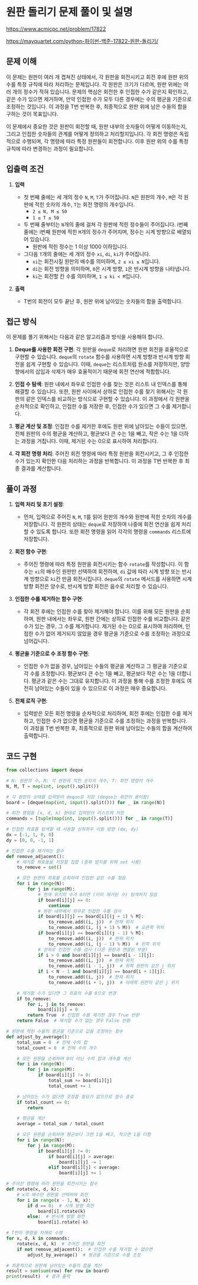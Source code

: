 # 원판 돌리기 문제 풀이 및 설명

<https://www.acmicpc.net/problem/17822>

<https://mayquartet.com/python-파이썬-백준-17822-원판-돌리기/>

## 문제 이해

이 문제는 원판이 여러 개 겹쳐진 상태에서, 각 원판을 회전시키고 회전 후에 원판 위의 수를 특정 규칙에 따라 처리하는 문제입니다. 각 원판은 크기가 다르며, 원판 위에는 여러 개의 정수가 적혀 있습니다. 문제의 핵심은 회전한 후 인접한 수가 같은지 확인하고, 같은 수가 있으면 제거하며, 만약 인접한 수가 모두 다른 경우에는 수의 평균을 기준으로 조정하는 것입니다. 이 과정을 T번 반복한 후, 최종적으로 원판 위에 남은 수들의 합을 구하는 것이 목표입니다.

이 문제에서 중요한 것은 원판이 회전할 때, 원판 내부의 숫자들이 어떻게 이동하는지, 그리고 인접한 숫자들의 관계를 어떻게 정의하고 처리할지입니다. 각 회전 명령은 독립적으로 수행되며, 각 명령에 따라 특정 원판들이 회전합니다. 이후 원판 위의 수를 특정 규칙에 따라 변경하는 과정이 필요합니다.

## 입출력 조건

1. **입력**

   - 첫 번째 줄에는 세 개의 정수 `N`, `M`, `T`가 주어집니다. `N`은 원판의 개수, `M`은 각 원판에 적힌 숫자의 개수, `T`는 회전 명령의 개수입니다.
     - `2 ≤ N, M ≤ 50`
     - `1 ≤ T ≤ 50`
   - 두 번째 줄부터는 `N`개의 줄에 걸쳐 각 원판에 적힌 정수들이 주어집니다. i번째 줄에는 i번째 원판에 적힌 `M`개의 정수가 주어지며, 정수는 시계 방향으로 배열되어 있습니다.
     - 원판에 적힌 정수는 1 이상 1000 이하입니다.
   - 그다음 `T`개의 줄에는 세 개의 정수 `xi`, `di`, `ki`가 주어집니다.
     - `xi`는 회전시킬 원판의 배수를 의미하며, `2 ≤ xi ≤ N`입니다.
     - `di`는 회전 방향을 의미하며, `0`은 시계 방향, `1`은 반시계 방향을 나타냅니다.
     - `ki`는 회전할 칸 수를 의미하며, `1 ≤ ki < M`입니다.

2. **출력**
   - T번의 회전이 모두 끝난 후, 원판 위에 남아있는 숫자들의 합을 출력합니다.

## 접근 방식

이 문제를 풀기 위해서는 다음과 같은 알고리즘과 방식을 사용해야 합니다.

1. **Deque를 사용한 회전 구현**: 각 원판을 `deque`로 처리하면 원판 회전을 효율적으로 구현할 수 있습니다. `deque`의 `rotate` 함수를 사용하면 시계 방향과 반시계 방향 회전을 쉽게 구현할 수 있습니다. 이때, `deque`는 리스트처럼 원소를 저장하지만, 양방향에서의 삽입과 삭제가 매우 효율적이기 때문에 회전 연산에 적합합니다.

2. **인접 수 탐색**: 원판 내에서 좌우로 인접한 수를 찾는 것은 리스트 내 인덱스를 통해 해결할 수 있습니다. 또한, 원판 사이에서 상하로 인접한 수를 찾기 위해서는 각 원판의 같은 인덱스를 비교하는 방식으로 구현할 수 있습니다. 이 과정에서 각 원판을 순차적으로 확인하고, 인접한 수를 저장한 후, 인접한 수가 있으면 그 수를 제거합니다.

3. **평균 계산 및 조정**: 인접한 수를 제거한 후에도 원판 위에 남아있는 수들이 있으면, 전체 원판의 수의 평균을 계산하고, 평균보다 큰 수는 1을 빼고, 작은 수는 1을 더하는 과정을 거칩니다. 이때, 제거된 수는 0으로 표시하여 처리합니다.

4. **각 회전 명령 처리**: 주어진 회전 명령에 따라 특정 원판을 회전시키고, 그 후 인접한 수가 있는지 확인한 다음 처리하는 과정을 반복합니다. 이 과정을 T번 반복한 후 최종 결과를 계산합니다.

## 풀이 과정

1. **입력 처리 및 초기 설정**:

   - 먼저, 입력으로 주어진 `N`, `M`, `T`를 읽어 원판의 개수와 원판에 적힌 숫자의 개수를 저장합니다. 각 원판의 상태는 `deque`로 저장하여 나중에 회전 연산을 쉽게 처리할 수 있도록 합니다. 또한 회전 명령을 읽어 각각의 명령을 `commands` 리스트에 저장합니다.

2. **회전 함수 구현**:

   - 주어진 명령에 따라 특정 원판을 회전시키는 함수 `rotate`를 작성합니다. 이 함수는 `xi`의 배수인 원판만 선택하여 회전하며, `di` 값에 따라 시계 방향 또는 반시계 방향으로 `ki`칸 만큼 회전시킵니다. `deque`의 `rotate` 메서드를 사용하면 시계 방향 회전은 양수로, 반시계 방향 회전은 음수로 처리할 수 있습니다.

3. **인접한 수를 제거하는 함수 구현**:

   - 각 회전 후에는 인접한 수를 찾아 제거해야 합니다. 이를 위해 모든 원판을 순회하며, 원판 내에서는 좌우로, 원판 간에는 상하로 인접한 수를 비교합니다. 같은 수가 있는 경우, 그 수를 제거합니다. 제거된 수는 0으로 표시하여 처리하며, 인접한 수가 없어 제거되지 않았을 경우 평균을 기준으로 수를 조정하는 과정으로 넘어갑니다.

4. **평균을 기준으로 수 조정 함수 구현**:

   - 인접한 수가 없을 경우, 남아있는 수들의 평균을 계산하고 그 평균을 기준으로 각 수를 조정합니다. 평균보다 큰 수는 1을 빼고, 평균보다 작은 수는 1을 더합니다. 평균과 같은 수는 그대로 유지합니다. 이 과정을 통해 수를 조정한 후에도 여전히 남아있는 수들이 있을 수 있으므로 이 과정은 매우 중요합니다.

5. **전체 로직 구현**:
   - 입력받은 모든 회전 명령을 순차적으로 처리하며, 회전 후에는 인접한 수를 제거하고, 인접한 수가 없으면 평균을 기준으로 수를 조정하는 과정을 반복합니다. 이 과정을 T번 반복한 후, 최종적으로 원판 위에 남아있는 수들의 합을 계산하여 출력합니다.

## 코드 구현

```python
from collections import deque

# N: 원판의 수, M: 각 원판에 적힌 숫자의 개수, T: 회전 명령의 개수
N, M, T = map(int, input().split())

# 각 원판의 상태를 입력받아 deque로 저장 (deque는 회전이 용이함)
board = [deque(map(int, input().split())) for _ in range(N)]

# 회전 명령을 (x, d, k) 형태로 입력받아 리스트에 저장
commands = [tuple(map(int, input().split())) for _ in range(T)]

# 인접한 좌표를 탐색할 때 사용할 상하좌우 이동 방향 (dx, dy)
dx = [-1, 1, 0, 0]
dy = [0, 0, -1, 1]

# 인접한 수를 제거하는 함수
def remove_adjacent():
    # 제거할 좌표들을 저장할 집합 (중복 방지를 위해 set 사용)
    to_remove = set()

    # 모든 원판의 좌표를 순회하며 인접한 같은 수를 찾음
    for i in range(N):
        for j in range(M):
            # 현재 위치의 수가 0이면 (이미 제거된 수) 탐색하지 않음
            if board[i][j] == 0:
                continue
            # 원판 내부에서 좌우로 인접한 수를 검사
            if board[i][j] == board[i][(j + 1) % M]:
                to_remove.add((i, j))  # 현재 위치
                to_remove.add((i, (j + 1) % M))  # 오른쪽 위치
            if board[i][j] == board[i][(j - 1) % M]:
                to_remove.add((i, j))  # 현재 위치
                to_remove.add((i, (j - 1) % M))  # 왼쪽 위치
            # 상하로 인접한 수를 검사 (다른 원판과 연결된 부분)
            if i > 0 and board[i][j] == board[i - 1][j]:
                to_remove.add((i, j))  # 현재 위치
                to_remove.add((i - 1, j))  # 위쪽 원판의 같은 j 위치
            if i < N - 1 and board[i][j] == board[i + 1][j]:
                to_remove.add((i, j))  # 현재 위치
                to_remove.add((i + 1, j))  # 아래쪽 원판의 같은 j 위치

    # 제거할 수가 있다면 그 좌표의 수를 0으로 변경
    if to_remove:
        for i, j in to_remove:
            board[i][j] = 0
        return True  # 인접한 수를 제거한 경우 True 반환
    return False  # 제거할 수가 없는 경우 False 반환

# 원판에 적힌 수들의 평균을 기준으로 값을 조정하는 함수
def adjust_by_average():
    total_sum = 0  # 전체 수의 합
    total_count = 0  # 전체 수의 개수

    # 모든 원판을 순회하며 0이 아닌 수의 합과 개수를 계산
    for i in range(N):
        for j in range(M):
            if board[i][j] != 0:
                total_sum += board[i][j]
                total_count += 1

    # 남아있는 수가 없다면 조정할 필요가 없으므로 함수 종료
    if total_count == 0:
        return

    # 평균을 계산
    average = total_sum / total_count

    # 모든 원판을 순회하며 평균보다 크면 1을 빼고, 작으면 1을 더함
    for i in range(N):
        for j in range(M):
            if board[i][j] != 0:
                if board[i][j] > average:
                    board[i][j] -= 1
                elif board[i][j] < average:
                    board[i][j] += 1

# 주어진 명령에 따라 원판을 회전시키는 함수
def rotate(x, d, k):
    # x의 배수인 원판을 선택하여 회전
    for i in range(x - 1, N, x):
        if d == 0:  # 시계 방향 회전
            board[i].rotate(k)
        else:  # 반시계 방향 회전
            board[i].rotate(-k)

# T번의 명령을 차례로 수행
for x, d, k in commands:
    rotate(x, d, k)  # 주어진 원판을 회전
    if not remove_adjacent():  # 인접한 수를 제거할 수 없으면
        adjust_by_average()  # 평균을 기준으로 수를 조정

# 최종적으로 원판에 남아있는 수들의 합을 계산
result = sum(sum(row) for row in board)
print(result)  # 결과 출력
```
